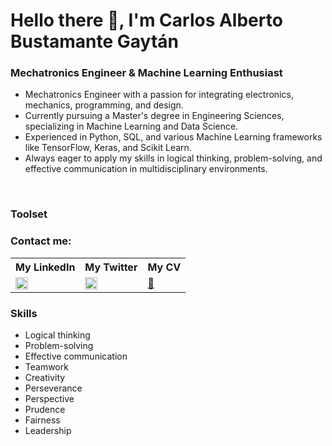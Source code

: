 # Hello there 👋, I'm Carlos Alberto Bustamante Gaytán

### Mechatronics Engineer & Machine Learning Enthusiast

- Mechatronics Engineer with a passion for integrating electronics, mechanics, programming, and design.
- Currently pursuing a Master's degree in Engineering Sciences, specializing in Machine Learning and Data Science.
- Experienced in Python, SQL, and various Machine Learning frameworks like TensorFlow, Keras, and Scikit Learn.
- Always eager to apply my skills in logical thinking, problem-solving, and effective communication in multidisciplinary environments.

<br/>

### Toolset


### Contact me:

<table>
    <tr>
        <th>My LinkedIn</th>
        <th>My Twitter</th>
        <th>My CV</th>
    </tr>
    <tr>
        <td>
            <a href="https://www.linkedin.com/in/carlosbg98/"><img src="https://www.vectorlogo.zone/logos/linkedin/linkedin-icon.svg" width="20" height="20"/></a>
        </td>
        <td>
            <a href="https://twitter.com/djcharlyfive"><img src="https://www.vectorlogo.zone/logos/twitter/twitter-icon.svg" width="20" height="20"/></a>
        </td>
        <td>
            <a href="https://drive.google.com/file/d/1VwWyHyRL2FvX7bR9Onyw2nBpYF537F41/view?usp=sharing">📃</a>
        </td>
    </tr>
</table>

### Skills
- Logical thinking
- Problem-solving
- Effective communication
- Teamwork
- Creativity
- Perseverance
- Perspective
- Prudence
- Fairness
- Leadership
